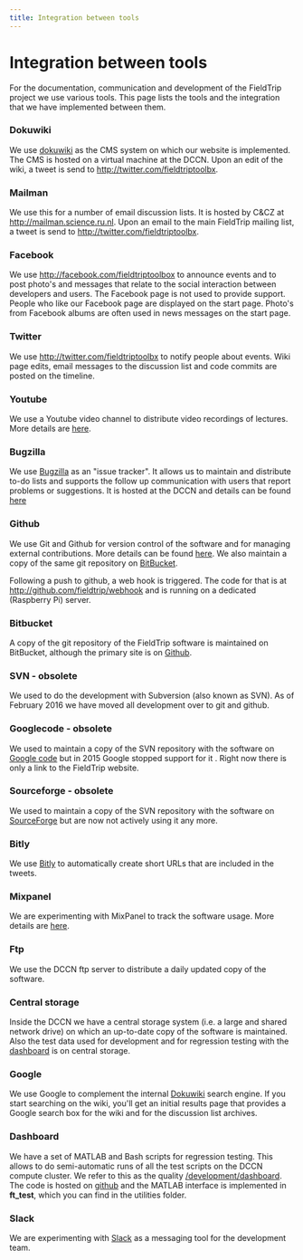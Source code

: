```yaml
---
title: Integration between tools
---
```


# Integration between tools

For the documentation, communication and development of the FieldTrip project we use various tools. This page lists the tools and the integration that we have implemented between them.

### Dokuwiki

We use [dokuwiki](http://dokuwiki.org/) as the CMS system on which our website is implemented. The CMS is hosted on a virtual machine at the DCCN. Upon an edit of the wiki, a tweet is send to http://twitter.com/fieldtriptoolbx.

### Mailman

We use this for a number of email discussion lists. It is hosted by C&CZ at http://mailman.science.ru.nl. Upon an email to the main FieldTrip mailing list, a tweet is send to http://twitter.com/fieldtriptoolbx.

### Facebook

We use http://facebook.com/fieldtriptoolbox to announce events and to post photo's and messages that relate to the social interaction between developers and users. The Facebook page is not used to provide support. People who like our Facebook page are displayed on the start page. Photo's from Facebook albums are often used in news messages on the start page.

### Twitter

We use http://twitter.com/fieldtriptoolbx to notify people about events. Wiki page edits, email messages to the discussion list and code commits are posted on the timeline.

### Youtube

We use a Youtube video channel to distribute video recordings of lectures. More details are [here](/video).

### Bugzilla

We use [Bugzilla](http://www.bugzilla.org) as an "issue tracker". It allows us to maintain and distribute to-do lists and supports the follow up communication with users that report problems or suggestions. It is hosted at the DCCN and details can be found [here](/bugzilla)

### Github

We use Git and Github for version control of the software and for managing external contributions. More details can be found [here](/development/git). We also maintain a copy of the same git repository on [BitBucket](#bitbucket).

Following a push to github, a web hook is triggered. The code for that is at http://github.com/fieldtrip/webhook and is running on a dedicated (Raspberry Pi) server.

### Bitbucket

A copy of the git repository of the FieldTrip software is maintained on BitBucket, although the primary site is on [Github](#Github).

### SVN - obsolete

We used to do the development with Subversion (also known as SVN). As of February 2016 we have moved all development over to git and github.

### Googlecode - obsolete

We used to maintain a copy of the SVN repository with the software on [Google code](http://code.google.com/p/fieldtrip) but in 2015 Google stopped support for it . Right now there is only a link to the FieldTrip website.

### Sourceforge - obsolete

We used to maintain a copy of the SVN repository with the software on [SourceForge](https://sourceforge.net/projects/fieldtrip/) but are now not actively using it any more.

### Bitly

We use [Bitly](https://bitly.com) to automatically create short URLs that are included in the tweets.

### Mixpanel

We are experimenting with MixPanel to track the software usage. More details are [here](/faq/tracking).

### Ftp

We use the DCCN ftp server to distribute a daily updated copy of the software.

### Central storage

Inside the DCCN we have a central storage system (i.e. a large and shared network drive) on which an up-to-date copy of the software is maintained. Also the test data used for development and for regression testing with the [dashboard](#dashboard) is on central storage.

### Google

We use Google to complement the internal [Dokuwiki](#Dokuwiki) search engine. If you start searching on the wiki, you'll get an initial results page that provides a Google search box for the wiki and for the discussion list archives.

### Dashboard

We have a set of MATLAB and Bash scripts for regression testing. This allows to do semi-automatic runs of all the test scripts on the DCCN compute cluster. We refer to this as the quality [/development/dashboard](/development/dashboard). The code is hosted on [github](https://github.com/fieldtrip/dashboard) and the MATLAB interface is implemented in **ft_test**, which you can find in the utilities folder.

### Slack

We are experimenting with [Slack](https://slack.com) as a messaging tool for the development team.
